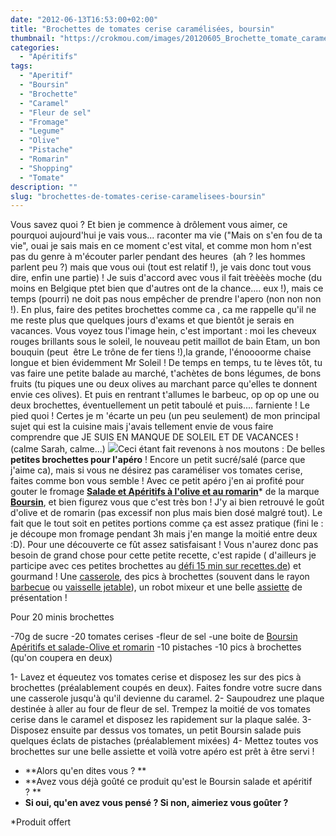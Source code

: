 ```yaml
---
date: "2012-06-13T16:53:00+02:00"
title: "Brochettes de tomates cerise caramélisées, boursin"
thumbnail: "https://crokmou.com/images/20120605_Brochette_tomate_caramel_boursin_aperitif_olive_romarin_pistache__0059.jpg"
categories:
  - "Apéritifs"
tags:
  - "Aperitif"
  - "Boursin"
  - "Brochette"
  - "Caramel"
  - "Fleur de sel"
  - "Fromage"
  - "Legume"
  - "Olive"
  - "Pistache"
  - "Romarin"
  - "Shopping"
  - "Tomate"
description: ""
slug: "brochettes-de-tomates-cerise-caramelisees-boursin"
---
```


Vous savez quoi ? Et bien je commence à drôlement vous aimer, ce pourquoi aujourd'hui je vais vous... raconter ma vie ("Mais on s'en fou de ta vie", ouai je sais mais en ce moment c'est vital, et comme mon hom n'est pas du genre à m'écouter parler pendant des heures  (ah ? les hommes parlent peu ?) mais que vous oui (tout est relatif !), je vais donc tout vous dire, enfin une partie) ! Je suis d'accord avec vous il fait trèèèès moche (du moins en Belgique ptet bien que d'autres ont de la chance.... eux !), mais ce temps (pourri) ne doit pas nous empêcher de prendre l'apero (non non non !). En plus, faire des petites brochettes comme ca , ca me rappelle qu'il ne me reste plus que quelques jours d'exams et que bientôt je serais en vacances. Vous voyez tous l'image hein, c'est important : moi les cheveux rouges brillants sous le soleil, le nouveau petit maillot de bain Etam, un bon bouquin (peut  être Le trône de fer tiens !),la grande, l'énoooorme chaise longue et bien évidemment Mr Soleil ! De temps en temps, tu te lèves tôt, tu vas faire une petite balade au marché, t'achètes de bons légumes, de bons fruits (tu piques une ou deux olives au marchant parce qu'elles te donnent envie ces olives). Et puis en rentrant t'allumes le barbeuc, op op op une ou deux brochettes, éventuellement un petit taboulé et puis.... farniente ! Le pied quoi ! Certes je m 'écarte un peu (un peu seulement) de mon principal sujet qui est la cuisine mais j'avais tellement envie de vous faire comprendre que JE SUIS EN MANQUE DE SOLEIL ET DE VACANCES ! (calme Sarah, calme...) [![](http://2.bp.blogspot.com/-VoZFpN93yhI/T9iwbzsO4sI/AAAAAAAACgc/_2OKv7yaoII/s200/Salade_big_olives.jpg)](http://www.boursin.be/fr/produits/boursin_salade_olives_et_romarin.cfm)Ceci étant fait revenons à nos moutons : De belles **petites brochettes pour l'apéro** ! Encore un petit sucré/salé (parce que j'aime ca), mais si vous ne désirez pas caraméliser vos tomates cerise, faites comme bon vous semble ! Avec ce petit apéro j'en ai profité pour gouter le fromage **[Salade et Apéritifs à l'olive et au romarin](http://www.boursin.be/fr/produits/boursin_salade_olives_et_romarin.cfm)*** de la marque **[Boursin](http://www.boursin.be/fr/index.cfm)**, et bien figurez vous que c'est très bon ! J'y ai bien retrouvé le goût d'olive et de romarin (pas excessif non plus mais bien dosé malgré tout). Le fait que le tout soit en petites portions comme ça est assez pratique (fini le : je découpe mon fromage pendant 3h mais j'en mange la moitié entre deux :D). Pour une découverte ce fût assez satisfaisant ! Vous n'aurez donc pas besoin de grand chose pour cette petite recette, c'est rapide ( d'ailleurs je participe avec ces petites brochettes au [défi 15 min sur recettes.de](http://recettes.de/defi-15-minutes)) et gourmand ! Une [casserole](http://www.rueducommerce.fr/m/pl/malid:115), des pics à brochettes (souvent dans le rayon [barbecue](http://www.rueducommerce.fr/m/pl/malid:6532227) ou [vaisselle jetable](http://www.rueducommerce.fr/m/pl/malid:10724452)), un robot mixeur et une belle [assiette](http://www.rueducommerce.fr/m/pl/malid:4769879) de présentation !

Pour 20 minis brochettes

-70g de sucre -20 tomates cerises -fleur de sel -une boite de [Boursin Apéritifs et salade-Olive et romarin](http://www.boursin.be/fr/produits/boursin_salade_olives_et_romarin.cfm) -10 pistaches -10 pics à brochettes (qu'on coupera en deux)

1- Lavez et équeutez vos tomates cerise et disposez les sur des pics à brochettes (préalablement coupés en deux). Faites fondre votre sucre dans une casserole jusqu'à qu'il devienne du caramel. 2- Saupoudrez une plaque destinée à aller au four de fleur de sel. Trempez la moitié de vos tomates cerise dans le caramel et disposez les rapidement sur la plaque salée. 3- Disposez ensuite par dessus vos tomates, un petit Boursin salade puis quelques éclats de pistaches (préalablement mixées) 4- Mettez toutes vos brochettes sur une belle assiette et voilà votre apéro est prêt à être servi !

*   **Alors qu'en dites vous ? **
*   **Avez vous déjà goûté ce produit qu'est le Boursin salade et apéritif ? **
*   **Si oui, qu'en avez vous pensé ? Si non, aimeriez vous goûter ?**

*Produit offert